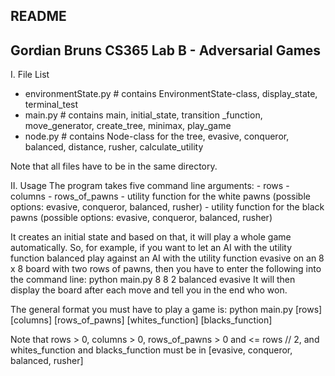 README
--------------
Gordian Bruns
CS365
Lab B - Adversarial Games
--------------

I. File List
 - environmentState.py  # contains EnvironmentState-class, display_state, terminal_test
 - main.py  # contains main, initial_state, transition _function, move_generator, create_tree, minimax, play_game
 - node.py  # contains Node-class for the tree, evasive, conqueror, balanced, distance, rusher, calculate_utility

Note that all files have to be in the same directory.

II. Usage
The program takes five command line arguments:
	- rows
	- columns
	- rows_of_pawns
	- utility function for the white pawns (possible options: evasive, conqueror, balanced, rusher)
	- utility function for the black pawns (possible options: evasive, conqueror, balanced, rusher)

It creates an initial state and based on that, it will play a whole game automatically.
So, for example, if you want to let an AI with the utility function balanced play against an AI with the utility function evasive on an 8 x 8 board with two rows of pawns, then you have to enter the following into the command line:
python main.py 8 8 2 balanced evasive
It will then display the board after each move and tell you in the end who won.

The general format you must have to play a game is:
python main.py [rows] [columns] [rows_of_pawns] [whites_function] [blacks_function]

Note that rows > 0, columns > 0, rows_of_pawns > 0 and <= rows // 2, and whites_function and blacks_function must be in [evasive, conqueror, balanced, rusher]
